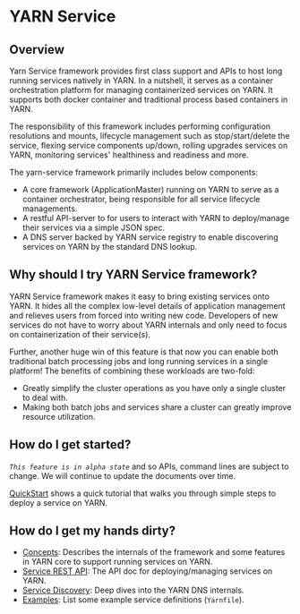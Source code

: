 <!---
  Licensed under the Apache License, Version 2.0 (the "License");
  you may not use this file except in compliance with the License.
  You may obtain a copy of the License at

   http://www.apache.org/licenses/LICENSE-2.0

  Unless required by applicable law or agreed to in writing, software
  distributed under the License is distributed on an "AS IS" BASIS,
  WITHOUT WARRANTIES OR CONDITIONS OF ANY KIND, either express or implied.
  See the License for the specific language governing permissions and
  limitations under the License. See accompanying LICENSE file.
-->

# YARN Service
## Overview
Yarn Service framework provides first class support and APIs to host long running services natively in YARN. 
In a nutshell, it serves as a container orchestration platform for managing containerized services on YARN. It supports both docker container
and traditional process based containers in YARN.

The responsibility of this framework includes performing configuration resolutions and mounts, 
lifecycle management such as stop/start/delete the service, flexing service components up/down, rolling upgrades services on YARN, monitoring services' healthiness and readiness and more.

The yarn-service framework primarily includes below components:

* A core framework (ApplicationMaster) running on YARN to serve as a container orchestrator, being responsible for all service lifecycle managements.
* A restful API-server to for users to interact with YARN to deploy/manage their services via a simple JSON spec.
* A DNS server backed by YARN service registry to enable discovering services on YARN by the standard DNS lookup.

## Why should I try YARN Service framework?

YARN Service framework makes it easy to bring existing services onto YARN.
It hides all the complex low-level details of application management and relieves
users from forced into writing new code. Developers of new services do not have
to worry about YARN internals and only need to focus on containerization of their
service(s).

Further, another huge win of this feature is that now you can enable both
traditional batch processing jobs and long running services in a single platform!
The benefits of combining these workloads are two-fold:

* Greatly simplify the cluster operations as you have only a single cluster to deal with.
* Making both batch jobs and services share a cluster can greatly improve resource utilization.

## How do I get started?

*`This feature is in alpha state`* and so APIs, command lines are subject to change. We will continue to update the documents over time.

[QuickStart](QuickStart.md) shows a quick tutorial that walks you through simple steps to deploy a service on YARN.

## How do I get my hands dirty?

* [Concepts](Concepts.md): Describes the internals of the framework and some features in YARN core to support running services on YARN.
* [Service REST API](YarnServiceAPI.md): The API doc for deploying/managing services on YARN.
* [Service Discovery](ServiceDiscovery.md): Deep dives into the YARN DNS internals.
* [Examples](Examples.md): List some example service definitions (`Yarnfile`).


 
